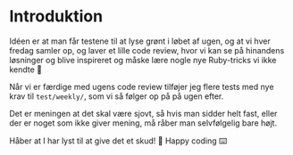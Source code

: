 # Introduktion

Idéen er at man får testene til at lyse grønt i løbet af ugen, og at vi hver fredag samler op, og laver et lille code review, hvor vi kan se på hinandens løsninger og blive inspireret og måske lære nogle nye Ruby-tricks vi ikke kendte 🙂

Når vi er færdige med ugens code review tilføjer jeg flere tests med nye krav til `test/weekly/`, som vi så følger op på på ugen efter.

Det er meningen at det skal være sjovt, så hvis man sidder helt fast, eller der er noget som ikke giver mening, må råber man selvfølgelig bare højt.

Håber at I har lyst til at give det et skud! 🙂 Happy coding ⌨️
